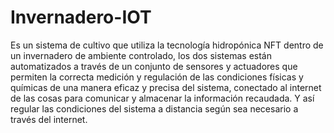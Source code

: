 # Invernadero-IOT
Es un sistema de cultivo que utiliza la tecnología hidropónica NFT dentro de un invernadero de ambiente controlado, los dos sistemas están automatizados a través de un conjunto  de sensores y actuadores que permiten  la correcta medición y regulación   de las condiciones físicas y químicas de una manera eficaz y precisa del sistema, conectado al internet de las cosas para comunicar y almacenar la información recaudada. Y así regular las condiciones del sistema a distancia según sea necesario a través del internet.
